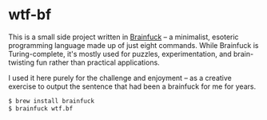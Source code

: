 # wtf-bf

This is a small side project written in [Brainfuck](https://brainfuck.org/) – a
minimalist, esoteric programming language made up of just eight commands. While
Brainfuck is Turing-complete, it's mostly used for puzzles, experimentation, and
brain-twisting fun rather than practical applications.

I used it here purely for the challenge and enjoyment – as a creative exercise
to output the sentence that had been a brainfuck for me for years.

```bash
$ brew install brainfuck
$ brainfuck wtf.bf
```
